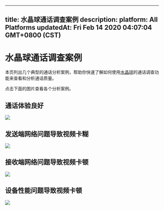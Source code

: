 
---
title: 水晶球通话调查案例
description: 
platform: All Platforms
updatedAt: Fri Feb 14 2020 04:07:04 GMT+0800 (CST)
---
# 水晶球通话调查案例
本页列出几个典型的通话分析案例，帮助你快速了解如何使用[水晶球](../../cn/Agora%20Platform/aa_guide.md)的通话调查功能来查看和分析通话质量。

点击下面的图片查看各个分析案例。

## 通话体验良好

<div class="reveal-content">
	<div class="reveal-btn"><img src="https://web-cdn.agora.io/dashboard/tutorial/zh/tutorial/UseCase-Normal/UseCase-Normal-1.jpeg"/></div>
	<script type="text/template">
			<section>
				<img src="https://web-cdn.agora.io/dashboard/tutorial/zh/tutorial/UseCase-Normal/UseCase-Normal-1.jpeg"/>
			</section>
			<section>
				<img src="https://web-cdn.agora.io/dashboard/tutorial/zh/tutorial/UseCase-Normal/UseCase-Normal-2.jpeg"/>
			</section>
			<section>
				<img src="https://web-cdn.agora.io/dashboard/tutorial/zh/tutorial/UseCase-Normal/UseCase-Normal-3.jpeg"/>
			</section>
			<section>
				<img src="https://web-cdn.agora.io/dashboard/tutorial/zh/tutorial/UseCase-Normal/UseCase-Normal-4.jpeg"/>
			</section>
			<section>
				<img src="https://web-cdn.agora.io/dashboard/tutorial/zh/tutorial/UseCase-Normal/UseCase-Normal-5.jpeg"/>
			</section>
			<section>
				<img src="https://web-cdn.agora.io/dashboard/tutorial/zh/tutorial/UseCase-Normal/UseCase-Normal-6.jpeg"/>
			</section>
			<section>
				<img src="https://web-cdn.agora.io/dashboard/tutorial/zh/tutorial/UseCase-Normal/UseCase-Normal-7.jpeg"/>
			</section>
			<section>
				<img src="https://web-cdn.agora.io/dashboard/tutorial/zh/tutorial/UseCase-Normal/UseCase-Normal-8.jpeg"/>
			</section>
			<section>
				<img src="https://web-cdn.agora.io/dashboard/tutorial/zh/tutorial/UseCase-Normal/UseCase-Normal-9.jpeg"/>
			</section>
			<section>
				<img src="https://web-cdn.agora.io/dashboard/tutorial/zh/tutorial/UseCase-Normal/UseCase-Normal-10.jpeg"/>
			</section>
			<section>
				<img src="https://web-cdn.agora.io/dashboard/tutorial/zh/tutorial/UseCase-Normal/UseCase-Normal-11.jpeg"/>
			</section>
	</script>
</div>


## 发送端网络问题导致视频卡糊

<div class="reveal-content">
	<div class="reveal-btn"><img src="https://web-cdn.agora.io/dashboard/tutorial/zh/tutorial/UseCase-BySenderNetwork/UseCase-BySenderNetwork-1.jpeg"/></div>
	<script type="text/template">
			<section>
				<img src="https://web-cdn.agora.io/dashboard/tutorial/zh/tutorial/UseCase-BySenderNetwork/UseCase-BySenderNetwork-1.jpeg"/>
			</section>
			<section>
				<img src="https://web-cdn.agora.io/dashboard/tutorial/zh/tutorial/UseCase-BySenderNetwork/UseCase-BySenderNetwork-2.jpeg"/>
			</section>
			<section>
				<img src="https://web-cdn.agora.io/dashboard/tutorial/zh/tutorial/UseCase-BySenderNetwork/UseCase-BySenderNetwork-3.jpeg"/>
			</section>
			<section>
				<img src="https://web-cdn.agora.io/dashboard/tutorial/zh/tutorial/UseCase-BySenderNetwork/UseCase-BySenderNetwork-4.jpeg"/>
			</section>
			<section>
				<img src="https://web-cdn.agora.io/dashboard/tutorial/zh/tutorial/UseCase-BySenderNetwork/UseCase-BySenderNetwork-5.jpeg"/>
			</section>
			<section>
				<img src="https://web-cdn.agora.io/dashboard/tutorial/zh/tutorial/UseCase-BySenderNetwork/UseCase-BySenderNetwork-6.jpeg"/>
			</section>
			<section>
				<img src="https://web-cdn.agora.io/dashboard/tutorial/zh/tutorial/UseCase-BySenderNetwork/UseCase-BySenderNetwork-7.jpeg"/>
			</section>
			<section>
				<img src="https://web-cdn.agora.io/dashboard/tutorial/zh/tutorial/UseCase-BySenderNetwork/UseCase-BySenderNetwork-8.jpeg"/>
			</section>
			<section>
				<img src="https://web-cdn.agora.io/dashboard/tutorial/zh/tutorial/UseCase-BySenderNetwork/UseCase-BySenderNetwork-9.jpeg"/>
			</section>
			<section>
				<img src="https://web-cdn.agora.io/dashboard/tutorial/zh/tutorial/UseCase-BySenderNetwork/UseCase-BySenderNetwork-10.jpeg"/>
			</section>
			<section>
				<img src="https://web-cdn.agora.io/dashboard/tutorial/zh/tutorial/UseCase-BySenderNetwork/UseCase-BySenderNetwork-11.jpeg"/>
			</section>
			<section>
				<img src="https://web-cdn.agora.io/dashboard/tutorial/zh/tutorial/UseCase-BySenderNetwork/UseCase-BySenderNetwork-12.jpeg"/>
			</section>
			<section>
				<img src="https://web-cdn.agora.io/dashboard/tutorial/zh/tutorial/UseCase-BySenderNetwork/UseCase-BySenderNetwork-13.jpeg"/>
			</section>
			<section>
				<img src="https://web-cdn.agora.io/dashboard/tutorial/zh/tutorial/UseCase-BySenderNetwork/UseCase-BySenderNetwork-14.jpeg"/>
			</section>
			<section>
				<img src="https://web-cdn.agora.io/dashboard/tutorial/zh/tutorial/UseCase-BySenderNetwork/UseCase-BySenderNetwork-15.jpeg"/>
			</section>
			<section>
				<img src="https://web-cdn.agora.io/dashboard/tutorial/zh/tutorial/UseCase-BySenderNetwork/UseCase-BySenderNetwork-16.jpeg"/>
			</section>
	</script>
</div>


## 接收端网络问题导致视频卡顿

<div class="reveal-content">
	<div class="reveal-btn"><img src="https://web-cdn.agora.io/dashboard/tutorial/zh/tutorial/UseCase-ByReceiverNetwork/UseCase-ByReceiverNetwork-1.jpeg"/></div>
	<script type="text/template">
			<section>
				<img src="https://web-cdn.agora.io/dashboard/tutorial/zh/tutorial/UseCase-ByReceiverNetwork/UseCase-ByReceiverNetwork-1.jpeg"/>
			</section>
			<section>
				<img src="https://web-cdn.agora.io/dashboard/tutorial/zh/tutorial/UseCase-ByReceiverNetwork/UseCase-ByReceiverNetwork-2.jpeg"/>
			</section>
			<section>
				<img src="https://web-cdn.agora.io/dashboard/tutorial/zh/tutorial/UseCase-ByReceiverNetwork/UseCase-ByReceiverNetwork-3.jpeg"/>
			</section>
			<section>
				<img src="https://web-cdn.agora.io/dashboard/tutorial/zh/tutorial/UseCase-ByReceiverNetwork/UseCase-ByReceiverNetwork-4.jpeg"/>
			</section>
			<section>
				<img src="https://web-cdn.agora.io/dashboard/tutorial/zh/tutorial/UseCase-ByReceiverNetwork/UseCase-ByReceiverNetwork-5.jpeg"/>
			</section>
			<section>
				<img src="https://web-cdn.agora.io/dashboard/tutorial/zh/tutorial/UseCase-ByReceiverNetwork/UseCase-ByReceiverNetwork-6.jpeg"/>
			</section>
			<section>
				<img src="https://web-cdn.agora.io/dashboard/tutorial/zh/tutorial/UseCase-ByReceiverNetwork/UseCase-ByReceiverNetwork-7.jpeg"/>
			</section>
			<section>
				<img src="https://web-cdn.agora.io/dashboard/tutorial/zh/tutorial/UseCase-ByReceiverNetwork/UseCase-ByReceiverNetwork-8.jpeg"/>
			</section>
			<section>
				<img src="https://web-cdn.agora.io/dashboard/tutorial/zh/tutorial/UseCase-ByReceiverNetwork/UseCase-ByReceiverNetwork-9.jpeg"/>
			</section>
			<section>
				<img src="https://web-cdn.agora.io/dashboard/tutorial/zh/tutorial/UseCase-ByReceiverNetwork/UseCase-ByReceiverNetwork-10.jpeg"/>
			</section>
			<section>
				<img src="https://web-cdn.agora.io/dashboard/tutorial/zh/tutorial/UseCase-ByReceiverNetwork/UseCase-ByReceiverNetwork-11.jpeg"/>
			</section>
			<section>
				<img src="https://web-cdn.agora.io/dashboard/tutorial/zh/tutorial/UseCase-ByReceiverNetwork/UseCase-ByReceiverNetwork-12.jpeg"/>
			</section>
			<section>
				<img src="https://web-cdn.agora.io/dashboard/tutorial/zh/tutorial/UseCase-ByReceiverNetwork/UseCase-ByReceiverNetwork-13.jpeg"/>
			</section>
			<section>
				<img src="https://web-cdn.agora.io/dashboard/tutorial/zh/tutorial/UseCase-ByReceiverNetwork/UseCase-ByReceiverNetwork-14.jpeg"/>
			</section>
			<section>
				<img src="https://web-cdn.agora.io/dashboard/tutorial/zh/tutorial/UseCase-ByReceiverNetwork/UseCase-ByReceiverNetwork-15.jpeg"/>
			</section>
			<section>
				<img src="https://web-cdn.agora.io/dashboard/tutorial/zh/tutorial/UseCase-ByReceiverNetwork/UseCase-ByReceiverNetwork-16.jpeg"/>
			</section>
	</script>
</div>

## 设备性能问题导致视频卡顿

<div class="reveal-content">
	<div class="reveal-btn"><img src="https://web-cdn.agora.io/dashboard/tutorial/zh/tutorial/UseCase-ByDevice/UseCase-ByDevice-1.jpeg"/></div>
	<script type="text/template">
			<section>
				<img src="https://web-cdn.agora.io/dashboard/tutorial/zh/tutorial/UseCase-ByDevice/UseCase-ByDevice-1.jpeg"/>
			</section>
			<section>
				<img src="https://web-cdn.agora.io/dashboard/tutorial/zh/tutorial/UseCase-ByDevice/UseCase-ByDevice-2.jpeg"/>
			</section>
			<section>
				<img src="https://web-cdn.agora.io/dashboard/tutorial/zh/tutorial/UseCase-ByDevice/UseCase-ByDevice-3.jpeg"/>
			</section>
			<section>
				<img src="https://web-cdn.agora.io/dashboard/tutorial/zh/tutorial/UseCase-ByDevice/UseCase-ByDevice-4.jpeg"/>
			</section>
			<section>
				<img src="https://web-cdn.agora.io/dashboard/tutorial/zh/tutorial/UseCase-ByDevice/UseCase-ByDevice-5.jpeg"/>
			</section>
			<section>
				<img src="https://web-cdn.agora.io/dashboard/tutorial/zh/tutorial/UseCase-ByDevice/UseCase-ByDevice-6.jpeg"/>
			</section>
			<section>
				<img src="https://web-cdn.agora.io/dashboard/tutorial/zh/tutorial/UseCase-ByDevice/UseCase-ByDevice-7.jpeg"/>
			</section>
			<section>
				<img src="https://web-cdn.agora.io/dashboard/tutorial/zh/tutorial/UseCase-ByDevice/UseCase-ByDevice-8.jpeg"/>
			</section>
			<section>
				<img src="https://web-cdn.agora.io/dashboard/tutorial/zh/tutorial/UseCase-ByDevice/UseCase-ByDevice-9.jpeg"/>
			</section>
			<section>
				<img src="https://web-cdn.agora.io/dashboard/tutorial/zh/tutorial/UseCase-ByDevice/UseCase-ByDevice-10.jpeg"/>
			</section>
			<section>
				<img src="https://web-cdn.agora.io/dashboard/tutorial/zh/tutorial/UseCase-ByDevice/UseCase-ByDevice-11.jpeg"/>
			</section>
			<section>
				<img src="https://web-cdn.agora.io/dashboard/tutorial/zh/tutorial/UseCase-ByDevice/UseCase-ByDevice-12.jpeg"/>
			</section>
			<section>
				<img src="https://web-cdn.agora.io/dashboard/tutorial/zh/tutorial/UseCase-ByDevice/UseCase-ByDevice-13.jpeg"/>
			</section>
	</script>
</div>
